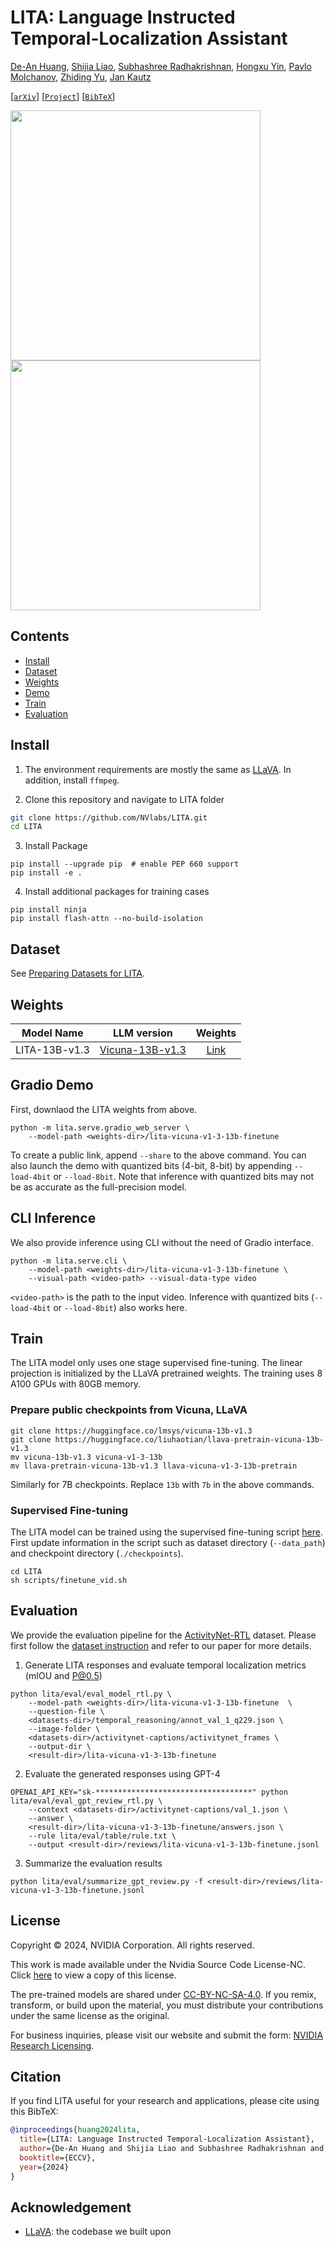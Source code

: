 # LITA: Language Instructed Temporal-Localization Assistant

[De-An Huang](https://ai.stanford.edu/~dahuang/), [Shijia Liao](), [Subhashree Radhakrishnan](), [Hongxu Yin](https://hongxu-yin.github.io/), [Pavlo Molchanov](https://www.pmolchanov.com/), [Zhiding Yu](https://chrisding.github.io/), [Jan Kautz](https://jankautz.com/)

[[`arXiv`](https://arxiv.org/abs/2403.19046)] [[`Project`]()] [[`BibTeX`](#Citation)]


<img src="https://ai.stanford.edu/~dahuang/images/lita_beam.gif" height="400"/> <img src="https://ai.stanford.edu/~dahuang/images/lita_scuba.gif" height="400"/>


## Contents
- [Install](#install)
- [Dataset](#dataset)
- [Weights](#weights)
- [Demo](#demo)
- [Train](#train)
- [Evaluation](#evaluation)


## Install

1. The environment requirements are mostly the same as [LLaVA](https://github.com/haotian-liu/LLaVA). In addition, install `ffmpeg`.

2. Clone this repository and navigate to LITA folder
```bash
git clone https://github.com/NVlabs/LITA.git
cd LITA
```

3. Install Package
```Shell
pip install --upgrade pip  # enable PEP 660 support
pip install -e .
```

4. Install additional packages for training cases
```
pip install ninja
pip install flash-attn --no-build-isolation
```


## Dataset

See [Preparing Datasets for LITA](docs/Video_Data.md).


## Weights

| Model Name | LLM version | Weights |
|------------|:---------------:|:---------:|
| LITA-13B-v1.3 | [Vicuna-13B-v1.3](https://huggingface.co/lmsys/vicuna-13b-v1.3) | [Link](https://huggingface.co/deahuang/lita-vicuna-v1-3-13b) |


## Gradio Demo

First, downlaod the LITA weights from above.
```Shell
python -m lita.serve.gradio_web_server \
    --model-path <weights-dir>/lita-vicuna-v1-3-13b-finetune 
```
To create a public link, append `--share` to the above command. You can also launch the demo with quantized bits (4-bit, 8-bit) by appending `--load-4bit` or `--load-8bit`. Note that inference with quantized bits may not be as accurate as the full-precision model.


## CLI Inference

We also provide inference using CLI without the need of Gradio interface. 
```Shell
python -m lita.serve.cli \
    --model-path <weights-dir>/lita-vicuna-v1-3-13b-finetune \
    --visual-path <video-path> --visual-data-type video
```
`<video-path>` is the path to the input video. Inference with quantized bits (`--load-4bit` or `--load-8bit`) also works here.


## Train

The LITA model only uses one stage supervised fine-tuning. The linear projection is initialized by the LLaVA pretrained weights. The training uses 8 A100 GPUs with 80GB memory.

### Prepare public checkpoints from Vicuna, LLaVA

```Shell
git clone https://huggingface.co/lmsys/vicuna-13b-v1.3
git clone https://huggingface.co/liuhaotian/llava-pretrain-vicuna-13b-v1.3
mv vicuna-13b-v1.3 vicuna-v1-3-13b
mv llava-pretrain-vicuna-13b-v1.3 llava-vicuna-v1-3-13b-pretrain
```
Similarly for 7B checkpoints. Replace `13b` with `7b` in the above commands.

### Supervised Fine-tuning

The LITA model can be trained using the supervised fine-tuning script [here](scripts/finetune_vid.sh). First update information in the script such as dataset directory (`--data_path`) and checkpoint directory (`./checkpoints`).
```Shell
cd LITA
sh scripts/finetune_vid.sh
```


## Evaluation

We provide the evaluation pipeline for the [ActivityNet-RTL](https://huggingface.co/datasets/deahuang/LITA-Datasets/tree/main/temporal_reasoning) dataset. Please first follow the [dataset instruction](docs/Video_Data.md#reasoning-temporal-localization) and refer to our paper for more details. 

1. Generate LITA responses and evaluate temporal localization metrics (mIOU and P@0.5)
```Shell
python lita/eval/eval_model_rtl.py \
    --model-path <weights-dir>/lita-vicuna-v1-3-13b-finetune  \
    --question-file \
    <datasets-dir>/temporal_reasoning/annot_val_1_q229.json \
    --image-folder \
    <datasets-dir>/activitynet-captions/activitynet_frames \
    --output-dir \
    <result-dir>/lita-vicuna-v1-3-13b-finetune
```

2. Evaluate the generated responses using GPT-4
```Shell
OPENAI_API_KEY="sk-***********************************" python lita/eval/eval_gpt_review_rtl.py \
    --context <datasets-dir>/activitynet-captions/val_1.json \
    --answer \
    <result-dir>/lita-vicuna-v1-3-13b-finetune/answers.json \
    --rule lita/eval/table/rule.txt \
    --output <result-dir>/reviews/lita-vicuna-v1-3-13b-finetune.jsonl
```

3. Summarize the evaluation results
```Shell
python lita/eval/summarize_gpt_review.py -f <result-dir>/reviews/lita-vicuna-v1-3-13b-finetune.jsonl
```


## License

Copyright © 2024, NVIDIA Corporation. All rights reserved.

This work is made available under the Nvidia Source Code License-NC. Click [here](LICENSE) to view a copy of this license.

The pre-trained models are shared under [CC-BY-NC-SA-4.0](https://creativecommons.org/licenses/by-nc-sa/4.0/). If you remix, transform, or build upon the material, you must distribute your contributions under the same license as the original.

For business inquiries, please visit our website and submit the form: [NVIDIA Research Licensing](https://www.nvidia.com/en-us/research/inquiries/).


## <a name="Citation"></a> Citation

If you find LITA useful for your research and applications, please cite using this BibTeX:
```bibtex
@inproceedings{huang2024lita,
  title={LITA: Language Instructed Temporal-Localization Assistant},
  author={De-An Huang and Shijia Liao and Subhashree Radhakrishnan and Hongxu Yin and Pavlo Molchanov and Zhiding Yu and Jan Kautz},
  booktitle={ECCV},
  year={2024}
}
```


## Acknowledgement

- [LLaVA](https://github.com/haotian-liu/LLaVA): the codebase we built upon
